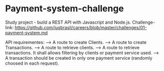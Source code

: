 # Payment-system-challenge

Study project - build a REST API with Javascript and Node.js. Challenge-link: https://github.com/jusbrasil/careers/blob/master/challenges/01-payment-system.md

API requirementes:
--> A route to create Clients.
--> A route to create Transactions.
--> A route to retrieve clients.
--> A route to retrieve transactions. It shall allows filtering by clients or payment service used.
--> A transaction should be created in only one payment service (randomly choosed in each request).
